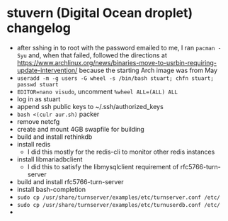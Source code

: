 # stuvern (Digital Ocean droplet) changelog
- after sshing in to root with the password emailed to me, I ran `pacman -Syu` and, when that failed, followed the directions at https://www.archlinux.org/news/binaries-move-to-usrbin-requiring-update-intervention/ because the starting Arch image was from May
- `useradd -m -g users -G wheel -s /bin/bash stuart; chfn stuart; passwd stuart`
- `EDITOR=nano visudo`, uncomment `%wheel ALL=(ALL) ALL`
- log in as stuart
- append ssh public keys to ~/.ssh/authorized_keys
- `bash <(culr aur.sh)` packer
- remove netcfg
- create and mount 4GB swapfile for building
- build and install rethinkdb
- install redis
  - I did this mostly for the redis-cli to monitor other redis instances
- install libmariadbclient
  - I did this to satisfy the libmysqlclient requirement of rfc5766-turn-server 
- build and install rfc5766-turn-server
- install bash-completion
- `sudo cp /usr/share/turnserver/examples/etc/turnserver.conf /etc/`
- `sudo cp /usr/share/turnserver/examples/etc/turnuserdb.conf /etc/`
- 
